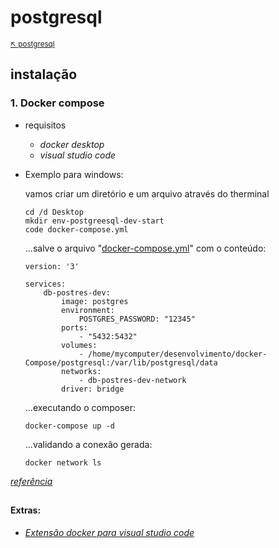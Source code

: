 # postgresql

<sub>[:arrow_upper_left: postgresql](readme.md)</sub>

## instalação

### 1. **Docker compose**

- requisitos
    - *docker desktop*
    - *visual studio code*

- Exemplo para windows:

    vamos criar um diretório e um arquivo através do therminal
    ```
    cd /d Desktop
    mkdir env-postgreesql-dev-start
    code docker-compose.yml
    ```
    ...salve o arquivo "[docker-compose.yml](docker-compose.yml)" com o conteúdo: 

    ```
    version: '3'

    services:
        db-postres-dev:
            image: postgres
            environment:
                POSTGRES_PASSWORD: "12345"
            ports:
                - "5432:5432"
            volumes:
                - /home/mycomputer/desenvolvimento/docker-Compose/postgresql:/var/lib/postgresql/data
            networks:
                - db-postres-dev-network
            driver: bridge
    ```
    ...executando o composer:
    ```
    docker-compose up -d
    ```
    ...validando a conexão gerada:
    ```
    docker network ls
    ```

[*referência*](https://renatogroffe.medium.com/postgresql-pgadmin-4-docker-compose-montando-rapidamente-um-ambiente-para-uso-55a2ab230b89)

<sup></sup>
---

#### Extras:
- [*Extensão docker para visual studio code*](https://marketplace.visualstudio.com/items?itemName=ms-azuretools.vscode-docker)


